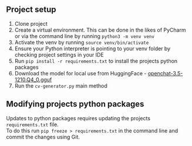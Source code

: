 ## Project setup

1. Clone project  
2. Create a virtual environment. This can be done in the likes of PyCharm or via the command line by running `python3 -m venv venv`  
3. Activate the venv by running `source venv/bin/activate`  
4. Ensure your Python interpreter is pointing to your venv folder by checking project settings in your IDE 
5. Run `pip install -r requirements.txt` to install the projects python packages  
6. Download the model for local use from HuggingFace - [openchat-3.5-1210.Q4_0.gguf](https://huggingface.co/TheBloke/openchat-3.5-1210-GGUF/blob/main/openchat-3.5-1210.Q4_0.gguf)
7. Run the `cv-generator.py` main method  
  
## Modifying projects python packages

Updates to python packages requires updating the projects `requirements.txt` file.  
To do this run `pip freeze > requirements.txt` in the command line and commit the changes using Git.
